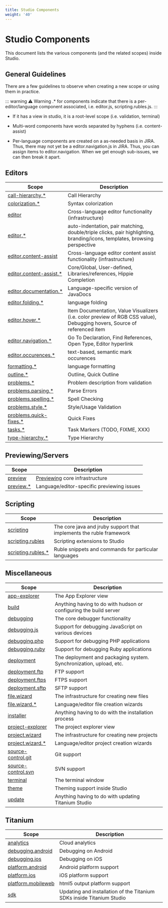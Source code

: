 ```yaml
---
title: Studio Components
weight: '40'
---
```


# Studio Components

This document lists the various components (and the related scopes) inside Studio.

## General Guidelines

There are a few guidelines to observe when creating a new scope or using them in practice.

::: warning ⚠️ Warning
.\* for components indicate that there is a per-editor/language component associated, i.e. editor.js, scripting.rubles.js.
:::

* If it has a view in studio, it is a root-level scope (i.e. validation, terminal)

* Multi-word components have words separated by hyphens (i.e. content-assist)

* Per-language components are created on a as-needed basis in JIRA. Thus, there may not yet be a editor.navigation.js in JIRA. Thus, you can assign items to editor.navigation. When we get enough sub-issues, we can then break it apart.

## Editors

| Scope | Description |
| --- | --- |
| [call-hierarchy.\*](http://jira.appcelerator.org/secure/IssueNavigator!executeAdvanced.jspa?jqlQuery=component%3D%22call-hierarchy%22) | Call Hierarchy |
| [colorization.\*](http://jira.appcelerator.org/secure/IssueNavigator!executeAdvanced.jspa?jqlQuery=component%3D%22colorization%22) | Syntax colorization |
| [editor](http://jira.appcelerator.org/secure/IssueNavigator!executeAdvanced.jspa?jqlQuery=component%3D%22editor%22) | Cross-language editor functionality (infrastructure) |
| [editor.\*](http://jira.appcelerator.org/secure/IssueNavigator!executeAdvanced.jspa?jqlQuery=component%3D%22editor%22) | auto-indentation, pair matching, double/triple clicks, pair highlighting, branding/icons, templates, browsing perspective |
| [editor.content-assist](http://jira.appcelerator.org/secure/IssueNavigator!executeAdvanced.jspa?jqlQuery=component%3D%22content-assist%22) | Cross-language editor content assist functionality (infrastructure) |
| [editor.content-assist.\*](http://jira.appcelerator.org/secure/IssueNavigator!executeAdvanced.jspa?jqlQuery=component%3D%22content-assist%22) | Core/Global, User-defined, Libraries/references, Hippie Completion |
| [editor.documentation.\*](http://jira.appcelerator.org/secure/IssueNavigator!executeAdvanced.jspa?jqlQuery=component%3D%22documentation%22) | Language-specific version of JavaDocs |
| [editor.folding.\*](http://jira.appcelerator.org/secure/IssueNavigator!executeAdvanced.jspa?jqlQuery=component%3D%22folding%22) | language folding |
| [editor.hover.\*](http://jira.appcelerator.org/secure/IssueNavigator!executeAdvanced.jspa?jqlQuery=component%3D%22hover%22) | Item Documentation, Value Visualizers (i.e. color preview of RGB CSS value), Debugging hovers, Source of referenced item |
| [editor.navigation.\*](http://jira.appcelerator.org/secure/IssueNavigator!executeAdvanced.jspa?jqlQuery=component%3D%22navigation%22) | Go To Declaration, Find References, Open Type, Editor hyperlink |
| [editor.occurences.\*](http://jira.appcelerator.org/secure/IssueNavigator!executeAdvanced.jspa?jqlQuery=component%3D%22editor%22) | text-based, semantic mark occurences |
| [formatting.\*](http://jira.appcelerator.org/secure/IssueNavigator!executeAdvanced.jspa?jqlQuery=component%3D%22formatting%22) | language formatting |
| [outline.\*](http://jira.appcelerator.org/secure/IssueNavigator!executeAdvanced.jspa?jqlQuery=component%3D%22outline%22) | Outline, Quick Outline |
| [problems.\*](http://jira.appcelerator.org/secure/IssueNavigator!executeAdvanced.jspa?jqlQuery=component%3D%22problems%22) | Problem description from validation |
| [problems.parsing.\*](http://jira.appcelerator.org/secure/IssueNavigator!executeAdvanced.jspa?jqlQuery=component%3D%22problems%22) | Parse Errors |
| [problems.spelling.\*](http://jira.appcelerator.org/secure/IssueNavigator!executeAdvanced.jspa?jqlQuery=component%3D%22problems%22) | Spell Checking |
| [problems.style.\*](http://jira.appcelerator.org/secure/IssueNavigator!executeAdvanced.jspa?jqlQuery=component%3D%22problems%22) | Style/Usage Validation |
| [problems.quick-fixes.\*](http://jira.appcelerator.org/secure/IssueNavigator!executeAdvanced.jspa?jqlQuery=component%3D%22problems%22) | Quick Fixes |
| [tasks.\*](http://jira.appcelerator.org/secure/IssueNavigator!executeAdvanced.jspa?jqlQuery=component%3D%22tasks%22) | Task Markers (TODO, FIXME, XXX) |
| [type-hierarchy.\*](http://jira.appcelerator.org/secure/IssueNavigator!executeAdvanced.jspa?jqlQuery=component%3D%22type-hierarchy%22) | Type Hierarchy |

## Previewing/Servers

| Scope | Description |
| --- | --- |
| [preview](http://jira.appcelerator.org/secure/IssueNavigator!executeAdvanced.jspa?jqlQuery=component%3D%22preview%22) | [Previewing](/guide/Axway_Appcelerator_Studio/Axway_Appcelerator_Studio_Guide/Web_Development/Previewing/) core infrastructure |
| [preview.\*](http://jira.appcelerator.org/secure/IssueNavigator!executeAdvanced.jspa?jqlQuery=component%3D%22preview%22) | Language/editor-specific previewing issues |

## Scripting

| Scope | Description |
| --- | --- |
| [scripting](http://jira.appcelerator.org/secure/IssueNavigator!executeAdvanced.jspa?jqlQuery=component%3D%22scripting%22) | The core java and jruby support that implements the ruble framework |
| [scripting.rubles](http://jira.appcelerator.org/secure/IssueNavigator!executeAdvanced.jspa?jqlQuery=component%3D%22scripting%22) | Scripting extensions to Studio |
| [scripting.rubles.\*](http://jira.appcelerator.org/secure/IssueNavigator!executeAdvanced.jspa?jqlQuery=component%3D%22scripting%22) | Ruble snippets and commands for particular languages |

## Miscellaneous

| Scope | Description |
| --- | --- |
| [app-explorer](http://jira.appcelerator.org/secure/IssueNavigator!executeAdvanced.jspa?jqlQuery=component%3D%22app-explorer%22) | The App Explorer view |
| [build](http://jira.appcelerator.org/secure/IssueNavigator!executeAdvanced.jspa?jqlQuery=component%3D%22build%22) | Anything having to do with hudson or configuring the build server |
| [debugging](http://jira.appcelerator.org/secure/IssueNavigator!executeAdvanced.jspa?jqlQuery=component%3D%22debugging%22) | The core debugger functionality |
| [debugging.js](http://jira.appcelerator.org/secure/IssueNavigator!executeAdvanced.jspa?jqlQuery=component%3D%22debugging%22) | Support for debugging JavaScript on various devices |
| [debugging.php](http://jira.appcelerator.org/secure/IssueNavigator!executeAdvanced.jspa?jqlQuery=component%3D%22debugging%22) | Support for debugging PHP applications |
| [debugging.ruby](http://jira.appcelerator.org/secure/IssueNavigator!executeAdvanced.jspa?jqlQuery=component%3D%22debugging%22) | Support for debugging Ruby applications |
| [deployment](http://jira.appcelerator.org/secure/IssueNavigator!executeAdvanced.jspa?jqlQuery=component%3D%22deployment%22) | The deployment and packaging system. Synchronization, upload, etc. |
| [deployment.ftp](http://jira.appcelerator.org/secure/IssueNavigator!executeAdvanced.jspa?jqlQuery=component%3D%22deployment%22) | FTP support |
| [deployment.ftps](http://jira.appcelerator.org/secure/IssueNavigator!executeAdvanced.jspa?jqlQuery=component%3D%22deployment%22) | FTPS support |
| [deployment.sftp](http://jira.appcelerator.org/secure/IssueNavigator!executeAdvanced.jspa?jqlQuery=component%3D%22deployment%22) | SFTP support |
| [file.wizard](http://jira.appcelerator.org/secure/IssueNavigator!executeAdvanced.jspa?jqlQuery=component%3D%22file%22) | The infrastructure for creating new files |
| [file.wizard.\*](http://jira.appcelerator.org/secure/IssueNavigator!executeAdvanced.jspa?jqlQuery=component%3D%22file%22) | Language/editor file creation wizards |
| [installer](http://jira.appcelerator.org/secure/IssueNavigator!executeAdvanced.jspa?jqlQuery=component%3D%22installer%22) | Anything having to do with the installation process |
| [project-explorer](http://jira.appcelerator.org/secure/IssueNavigator!executeAdvanced.jspa?jqlQuery=component%3D%22project-explorer%22) | The project explorer view |
| [project.wizard](http://jira.appcelerator.org/secure/IssueNavigator!executeAdvanced.jspa?jqlQuery=component%3D%22project%22) | The infrastructure for creating new projects |
| [project.wizard.\*](http://jira.appcelerator.org/secure/IssueNavigator!executeAdvanced.jspa?jqlQuery=component%3D%22project%22) | Language/editor project creation wizards |
| [source-control.git](http://jira.appcelerator.org/secure/IssueNavigator!executeAdvanced.jspa?jqlQuery=component%3D%22source-control.git%22) | Git support |
| [source-control.svn](http://jira.appcelerator.org/secure/IssueNavigator!executeAdvanced.jspa?jqlQuery=component%3D%22source-control.svn%22) | SVN support |
| [terminal](http://jira.appcelerator.org/secure/IssueNavigator!executeAdvanced.jspa?jqlQuery=component%3D%22terminal%22) | The terminal window |
| [theme](http://jira.appcelerator.org/secure/IssueNavigator!executeAdvanced.jspa?jqlQuery=component%3D%22theme%22) | Theming support inside Studio |
| [update](http://jira.appcelerator.org/secure/IssueNavigator!executeAdvanced.jspa?jqlQuery=component%3D%22update%22) | Anything having to do with updating Titanium Studio |

## Titanium

| Scope | Description |
| --- | --- |
| [analytics](http://jira.appcelerator.org/secure/IssueNavigator!executeAdvanced.jspa?jqlQuery=component%3D%22analytics%22) | Cloud analytics |
| [debugging.android](http://jira.appcelerator.org/secure/IssueNavigator!executeAdvanced.jspa?jqlQuery=component%3D%22debugging%22) | Debugging on Android |
| [debugging.ios](http://jira.appcelerator.org/secure/IssueNavigator!executeAdvanced.jspa?jqlQuery=component%3D%22debugging%22) | Debugging on iOS |
| [platform.android](http://jira.appcelerator.org/secure/IssueNavigator!executeAdvanced.jspa?jqlQuery=component%3D%22android%22) | Android platform support |
| [platform.ios](http://jira.appcelerator.org/secure/IssueNavigator!executeAdvanced.jspa?jqlQuery=component%3D%22ios%22) | iOS platform support |
| [platform.mobileweb](http://jira.appcelerator.org/secure/IssueNavigator!executeAdvanced.jspa?jqlQuery=component%3D%22mobileweb%22) | html5 output platform support |
| [sdk](http://jira.appcelerator.org/secure/IssueNavigator!executeAdvanced.jspa?jqlQuery=component%3D%22sdk%22) | Updating and installation of the Titanium SDKs inside Titanium Studio |
